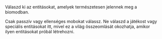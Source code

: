 Válaszd ki az entitásokat, amelyek természetesen jelennek meg a biomodban.

Csak passzív vagy ellenséges mobokat válassz. Ne válaszd a játékost vagy speciális entitásokat itt, mivel ez a világ összeomlását okozhatja, amikor ilyen entitásokat próbál létrehozni.